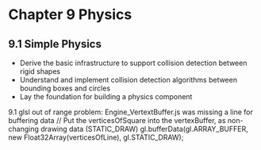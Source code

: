 # Chapter 9 Physics

## 9.1 Simple Physics

* Derive the basic infrastructure to support collision detection between rigid shapes
* Understand and implement collision detection algorithms between bounding boxes and circles
* Lay the foundation for building a physics component



9.1 glsl out of range problem: Engine_VertextBuffer.js was missing a line for buffering data
 // Put the verticesOfSquare into the vertexBuffer, as non-changing drawing data (STATIC_DRAW)
        gl.bufferData(gl.ARRAY_BUFFER, new Float32Array(verticesOfLine), gl.STATIC_DRAW);
